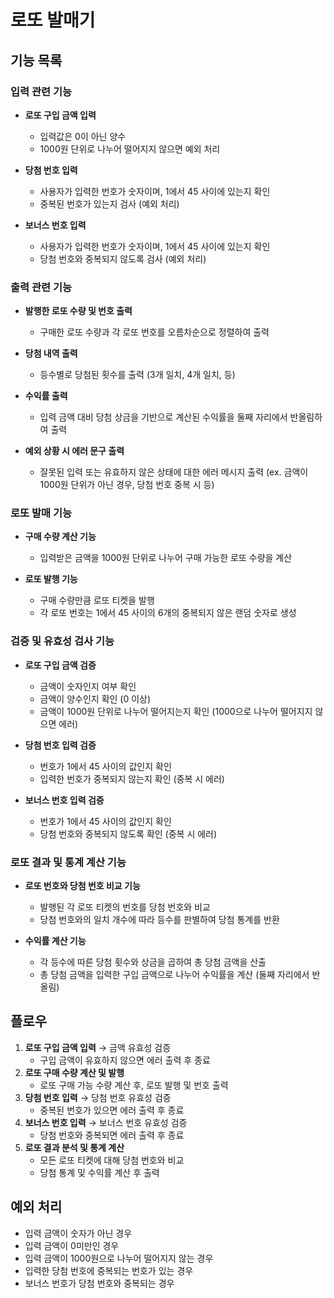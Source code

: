 # 로또 발매기
## 기능 목록
### 입력 관련 기능
- **로또 구입 금액 입력**
  - 입력값은 0이 아닌 양수
  - 1000원 단위로 나누어 떨어지지 않으면 예외 처리
  
- **당첨 번호 입력**
  - 사용자가 입력한 번호가 숫자이며, 1에서 45 사이에 있는지 확인
  - 중복된 번호가 있는지 검사 (예외 처리)

- **보너스 번호 입력**
  - 사용자가 입력한 번호가 숫자이며, 1에서 45 사이에 있는지 확인
  - 당첨 번호와 중복되지 않도록 검사 (예외 처리)

### 출력 관련 기능
- **발행한 로또 수량 및 번호 출력**
  - 구매한 로또 수량과 각 로또 번호를 오름차순으로 정렬하여 출력
  
- **당첨 내역 출력**
  - 등수별로 당첨된 횟수를 출력 (3개 일치, 4개 일치, 등)
  
- **수익률 출력**
  - 입력 금액 대비 당첨 상금을 기반으로 계산된 수익률을 둘째 자리에서 반올림하여 출력
  
- **예외 상황 시 에러 문구 출력**
  - 잘못된 입력 또는 유효하지 않은 상태에 대한 에러 메시지 출력 (ex. 금액이 1000원 단위가 아닌 경우, 당첨 번호 중복 시 등)

### 로또 발매 기능
- **구매 수량 계산 기능**
  - 입력받은 금액을 1000원 단위로 나누어 구매 가능한 로또 수량을 계산

- **로또 발행 기능**
  - 구매 수량만큼 로또 티켓을 발행
  - 각 로또 번호는 1에서 45 사이의 6개의 중복되지 않은 랜덤 숫자로 생성

### 검증 및 유효성 검사 기능
- **로또 구입 금액 검증**
  - 금액이 숫자인지 여부 확인
  - 금액이 양수인지 확인 (0 이상)
  - 금액이 1000원 단위로 나누어 떨어지는지 확인 (1000으로 나누어 떨어지지 않으면 에러)

- **당첨 번호 입력 검증**
  - 번호가 1에서 45 사이의 값인지 확인
  - 입력한 번호가 중복되지 않는지 확인 (중복 시 에러)

- **보너스 번호 입력 검증**
  - 번호가 1에서 45 사이의 값인지 확인
  - 당첨 번호와 중복되지 않도록 확인 (중복 시 에러)

### 로또 결과 및 통계 계산 기능
- **로또 번호와 당첨 번호 비교 기능**
  - 발행된 각 로또 티켓의 번호를 당첨 번호와 비교
  - 당첨 번호와의 일치 개수에 따라 등수를 판별하여 당첨 통계를 반환
  
- **수익률 계산 기능**
  - 각 등수에 따른 당첨 횟수와 상금을 곱하여 총 당첨 금액을 산출
  - 총 당첨 금액을 입력한 구입 금액으로 나누어 수익률을 계산 (둘째 자리에서 반올림)

## 플로우
1. **로또 구입 금액 입력** → 금액 유효성 검증
   - 구입 금액이 유효하지 않으면 에러 출력 후 종료
2. **로또 구매 수량 계산 및 발행**
   - 로또 구매 가능 수량 계산 후, 로또 발행 및 번호 출력
3. **당첨 번호 입력** → 당첨 번호 유효성 검증
   - 중복된 번호가 있으면 에러 출력 후 종료
4. **보너스 번호 입력** → 보너스 번호 유효성 검증
   - 당첨 번호와 중복되면 에러 출력 후 종료
5. **로또 결과 분석 및 통계 계산**
   - 모든 로또 티켓에 대해 당첨 번호와 비교
   - 당첨 통계 및 수익률 계산 후 출력


## 예외 처리
- 입력 금액이 숫자가 아닌 경우
- 입력 금액이 0미만인 경우
- 입력 금액이 1000원으로 나누어 떨어지지 않는 경우
- 입력한 당첨 번호에 중복되는 번호가 있는 경우
- 보너스 번호가 당첨 번호와 중복되는 경우


